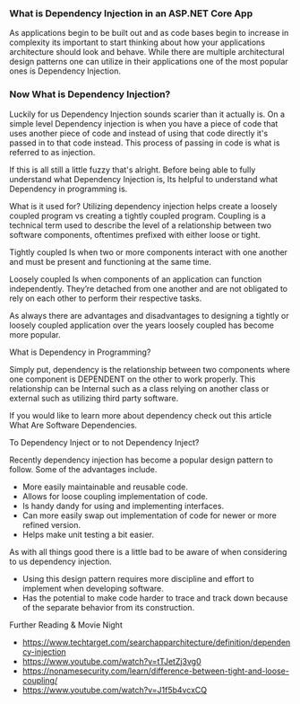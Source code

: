 ### What is Dependency Injection in an ASP.NET Core App

As applications begin to be built out and as code bases begin to increase in complexity its important to start thinking about how your applications architecture should look and behave. While there are multiple architectural design patterns one can utilize in their applications one of the most popular ones is Dependency Injection. 

 

### Now What is Dependency Injection?
Luckily for us Dependency Injection sounds scarier than it actually is. On a simple level Dependency injection is when you have a piece of code that uses another piece of code and instead of using that code directly it's passed in to that code instead. This process of passing in code is what is referred to as injection.

If this is all still a little fuzzy that's alright. Before being able to fully understand what Dependency Injection is, Its helpful to understand what Dependency in programming is.

What is it used for?
Utilizing dependency injection helps create a loosely coupled program vs creating a tightly coupled program. Coupling is a technical term used to describe the level of a relationship between two software components, oftentimes prefixed with either loose or tight.

Tightly coupled
Is when two or more components interact with one another and must be present and functioning at the same time.

Loosely coupled 
Is when components of an application can function independently. They’re detached from one another and are not obligated to rely on each other to perform their respective tasks.

As always there are advantages and disadvantages to designing a tightly or loosely coupled application over the years loosely coupled has become more popular.

What is Dependency in Programming?

Simply put, dependency is the relationship between two components where one component is DEPENDENT on the other to work properly. This relationship can be Internal such as a class relying on another class or external such as utilizing third party software. 

If you would like to learn more about dependency check out this article What Are Software Dependencies.

To Dependency Inject or to not Dependency Inject?

Recently dependency injection has become a popular design pattern to follow. Some of the advantages include.
- More easily maintainable and reusable code.
-  Allows for loose coupling implementation of code.
-  Is handy dandy for using and implementing interfaces.
-  Can more easily swap out implementation of code for newer or more refined version.
- Helps make unit testing a bit easier.

As with all things good there is a little bad to be aware of when considering to us dependency injection.

- Using this design pattern requires more discipline and effort to implement when developing software.
- Has the potential to make code harder to trace and track down because of the separate behavior from its construction.

Further Reading & Movie Night
- https://www.techtarget.com/searchapparchitecture/definition/dependency-injection
- https://www.youtube.com/watch?v=tTJetZj3vg0
- https://nonamesecurity.com/learn/difference-between-tight-and-loose-coupling/
- https://www.youtube.com/watch?v=J1f5b4vcxCQ
